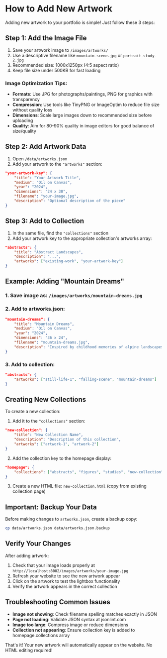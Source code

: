 # How to Add New Artwork

Adding new artwork to your portfolio is simple! Just follow these 3 steps:

## Step 1: Add the Image File
1. Save your artwork image to `/images/artworks/`
2. Use a descriptive filename like `mountain-scene.jpg` or `portrait-study-2.jpg`
3. Recommended size: 1000x1250px (4:5 aspect ratio)
4. Keep file size under 500KB for fast loading

### Image Optimization Tips:
- **Formats**: Use JPG for photographs/paintings, PNG for graphics with transparency
- **Compression**: Use tools like TinyPNG or ImageOptim to reduce file size without quality loss
- **Dimensions**: Scale large images down to recommended size before uploading
- **Quality**: Aim for 80-90% quality in image editors for good balance of size/quality

## Step 2: Add Artwork Data
1. Open `/data/artworks.json`
2. Add your artwork to the `"artworks"` section:

```json
"your-artwork-key": {
    "title": "Your Artwork Title",
    "medium": "Oil on Canvas",
    "year": "2024",
    "dimensions": "24 x 30", 
    "filename": "your-image.jpg",
    "description": "Optional description of the piece"
}
```

## Step 3: Add to Collection
1. In the same file, find the `"collections"` section
2. Add your artwork key to the appropriate collection's artworks array:

```json
"abstracts": {
    "title": "Abstract Landscapes",
    "description": "...",
    "artworks": ["existing-work", "your-artwork-key"]
}
```

## Example: Adding "Mountain Dreams"

### 1. Save image as: `/images/artworks/mountain-dreams.jpg`

### 2. Add to artworks.json:
```json
"mountain-dreams": {
    "title": "Mountain Dreams",
    "medium": "Oil on Canvas",
    "year": "2024",
    "dimensions": "36 x 24",
    "filename": "mountain-dreams.jpg",
    "description": "Inspired by childhood memories of alpine landscapes"
}
```

### 3. Add to collection:
```json
"abstracts": {
    "artworks": ["still-life-1", "falling-scene", "mountain-dreams"]
}
```

## Creating New Collections

To create a new collection:

1. Add it to the `"collections"` section:
```json
"new-collection": {
    "title": "New Collection Name",
    "description": "Description of this collection",
    "artworks": ["artwork-1", "artwork-2"]
}
```

2. Add the collection key to the homepage display:
```json
"homepage": {
    "collections": ["abstracts", "figures", "studies", "new-collection"]
}
```

3. Create a new HTML file: `new-collection.html` (copy from existing collection page)

## Important: Backup Your Data
Before making changes to `artworks.json`, create a backup copy:
```bash
cp data/artworks.json data/artworks.json.backup
```

## Verify Your Changes
After adding artwork:
1. Check that your image loads properly at `http://localhost:8002/images/artworks/your-image.jpg`
2. Refresh your website to see the new artwork appear
3. Click on the artwork to test the lightbox functionality
4. Verify the artwork appears in the correct collection

## Troubleshooting Common Issues
- **Image not showing**: Check filename spelling matches exactly in JSON
- **Page not loading**: Validate JSON syntax at jsonlint.com
- **Image too large**: Compress image or reduce dimensions
- **Collection not appearing**: Ensure collection key is added to homepage.collections array

That's it! Your new artwork will automatically appear on the website. No HTML editing required!